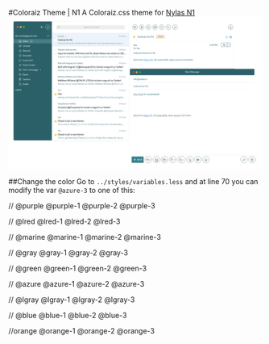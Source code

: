 #Coloraiz Theme | N1
A Coloraiz.css theme for <a href="https://nylas.com/">Nylas N1</a>
![Screenshot_1](Screen-azure-3.png)

##Change the color
Go to ```../styles/variables.less``` and at line 70 you can modify the var ```@azure-3``` to one of this:

 // @purple
 @purple-1
 @purple-2
 @purple-3
 
 // @lred
 @lred-1 
 @lred-2 
 @lred-3 
 
 // @marine
 @marine-1
 @marine-2
 @marine-3
 
 // @gray
 @gray-1 
 @gray-2 
 @gray-3 
 
 // @green
 @green-1 
 @green-2 
 @green-3 
 
 // @azure
 @azure-1 
 @azure-2 
 @azure-3 
 
 // @lgray
 @lgray-1
 @lgray-2
 @lgray-3
 
 // @blue
 @blue-1 
 @blue-2
 @blue-3
 
 //orange
 @orange-1
 @orange-2
 @orange-3
